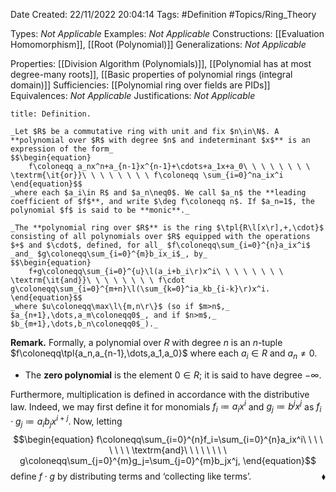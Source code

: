 <div class="topSpace"></div>

Date Created: 22/11/2022 20:04:14
Tags: #Definition #Topics/Ring_Theory

Types: _Not Applicable_
Examples: _Not Applicable_
Constructions: [[Evaluation Homomorphism]], [[Root (Polynomial)]]
Generalizations: _Not Applicable_

Properties: [[Division Algorithm (Polynomials)]], [[Polynomial has at most degree-many roots]], [[Basic properties of polynomial rings (integral domain)]]
Sufficiencies: [[Polynomial ring over fields are PIDs]]
Equivalences: _Not Applicable_
Justifications: _Not Applicable_

``` ad-Definition
title: Definition.

_Let $R$ be a commutative ring with unit and fix $n\in\N$. A **polynomial over $R$ with degree $n$ and indeterminant $x$** is an expression of the form_
$$\begin{equation}
    f\coloneqq a_nx^n+a_{n-1}x^{n-1}+\cdots+a_1x+a_0\ \ \ \ \ \ \ \ \textrm{\it{or}}\ \ \ \ \ \ \ \ f\coloneqq \sum_{i=0}^na_ix^i
\end{equation}$$
_where each $a_i\in R$ and $a_n\neq0$. We call $a_n$ the **leading coefficient of $f$**, and write $\deg f\coloneqq n$. If $a_n=1$, the polynomial $f$ is said to be **monic**._

_The **polynomial ring over $R$** is the ring $\tpl{R\l[x\r],+,\cdot}$ consisting of all polynomials over $R$ equipped with the operations $+$ and $\cdot$, defined, for all_ $f\coloneqq\sum_{i=0}^{n}a_ix^i$ _and_ $g\coloneqq\sum_{i=0}^{m}b_ix_i$_, by_
$$\begin{equation}
    f+g\coloneqq\sum_{i=0}^{u}\l(a_i+b_i\r)x^i\ \ \ \ \ \ \ \ \textrm{\it{and}}\ \ \ \ \ \ \ \ f\cdot g\coloneqq\sum_{i=0}^{m+n}\l(\sum_{k=0}^ia_kb_{i-k}\r)x^i.
\end{equation}$$
_where $u\coloneqq\max\l\{m,n\r\}$ (so if $m>n$,_ $a_{n+1},\dots,a_m\coloneqq0$_, and if $n>m$,_ $b_{m+1},\dots,b_n\coloneqq0$_)._

```

**Remark.** Formally, a polynomial over $R$ with degree $n$ is an $n$-tuple $f\coloneqq\tpl{a_n,a_{n-1},\dots,a_1,a_0}$ where each $a_i\in R$ and $a_n\neq0$.
* The **zero polynomial** is the element $0\in R$; it is said to have degree $-\infty$.

Furthermore, multiplication is defined in accordance with the distributive law. Indeed, we may first define it for monomials $f_i\coloneqq a_ix^i$ and $g_j\coloneqq b^jx^j$ as $f_i\cdot g_j\coloneqq a_ib_jx^{i+j}$. Now, letting
$$\begin{equation}
    f\coloneqq\sum_{i=0}^{n}f_i=\sum_{i=0}^{n}a_ix^i\ \ \ \ \ \ \ \ \textrm{and}\ \ \ \ \ \ \ \ g\coloneqq\sum_{j=0}^{m}g_j=\sum_{j=0}^{m}b_jx^j,
\end{equation}$$
define $f\cdot g$ by distributing terms and $\textrm{`}$collecting like terms$\textrm{'}$.<span style="float:right;">$\blacklozenge$</span>
